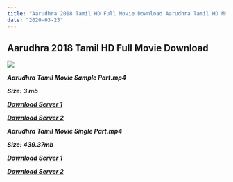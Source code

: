 ```yaml
---
title: "Aarudhra 2018 Tamil HD Full Movie Download Aarudhra Tamil HD Movie Download"
date: "2020-03-25"
---
```


## Aarudhra 2018 Tamil HD Full Movie Download 

![](https://images.moviebuff.com/84f4b7b0-46be-459d-b853-88e34165b210?w=1000)

**_Aarudhra Tamil Movie Sample Part.mp4_**

**_Size: 3 mb_**

**_[Download Server 1](http://dl2.tamilsrcg.xyz/load/2018/Aarudhra/Aarudhra{dd491190c7c44e72d5bc6265d8d28d52dc406d5dbea1734fee0f652b09d71bf7}20HDRip/Aarudhra{dd491190c7c44e72d5bc6265d8d28d52dc406d5dbea1734fee0f652b09d71bf7}20704x300/Aarudhra{dd491190c7c44e72d5bc6265d8d28d52dc406d5dbea1734fee0f652b09d71bf7}20(2018){dd491190c7c44e72d5bc6265d8d28d52dc406d5dbea1734fee0f652b09d71bf7}20HDRip{dd491190c7c44e72d5bc6265d8d28d52dc406d5dbea1734fee0f652b09d71bf7}20Sample{dd491190c7c44e72d5bc6265d8d28d52dc406d5dbea1734fee0f652b09d71bf7}20HD.mp4)_**

**_[Download Server 2](http://dl2.tamilsrcg.xyz/load/2018/Aarudhra/Aarudhra{dd491190c7c44e72d5bc6265d8d28d52dc406d5dbea1734fee0f652b09d71bf7}20HDRip/Aarudhra{dd491190c7c44e72d5bc6265d8d28d52dc406d5dbea1734fee0f652b09d71bf7}20704x300/Aarudhra{dd491190c7c44e72d5bc6265d8d28d52dc406d5dbea1734fee0f652b09d71bf7}20(2018){dd491190c7c44e72d5bc6265d8d28d52dc406d5dbea1734fee0f652b09d71bf7}20HDRip{dd491190c7c44e72d5bc6265d8d28d52dc406d5dbea1734fee0f652b09d71bf7}20Sample{dd491190c7c44e72d5bc6265d8d28d52dc406d5dbea1734fee0f652b09d71bf7}20HD.mp4)_**

**_Aarudhra Tamil Movie Single Part.mp4_**

**_Size: 439.37mb_**

**_[Download Server 1](http://dl2.tamilsrcg.xyz/load/2018/Aarudhra/Aarudhra{dd491190c7c44e72d5bc6265d8d28d52dc406d5dbea1734fee0f652b09d71bf7}20HDRip/Aarudhra{dd491190c7c44e72d5bc6265d8d28d52dc406d5dbea1734fee0f652b09d71bf7}20704x300/Aarudhra{dd491190c7c44e72d5bc6265d8d28d52dc406d5dbea1734fee0f652b09d71bf7}20(2018){dd491190c7c44e72d5bc6265d8d28d52dc406d5dbea1734fee0f652b09d71bf7}20HDRip{dd491190c7c44e72d5bc6265d8d28d52dc406d5dbea1734fee0f652b09d71bf7}20HD.mp4)_**

**_[Download Server 2](http://dl2.tamilsrcg.xyz/load/2018/Aarudhra/Aarudhra{dd491190c7c44e72d5bc6265d8d28d52dc406d5dbea1734fee0f652b09d71bf7}20HDRip/Aarudhra{dd491190c7c44e72d5bc6265d8d28d52dc406d5dbea1734fee0f652b09d71bf7}20704x300/Aarudhra{dd491190c7c44e72d5bc6265d8d28d52dc406d5dbea1734fee0f652b09d71bf7}20(2018){dd491190c7c44e72d5bc6265d8d28d52dc406d5dbea1734fee0f652b09d71bf7}20HDRip{dd491190c7c44e72d5bc6265d8d28d52dc406d5dbea1734fee0f652b09d71bf7}20HD.mp4)_**
